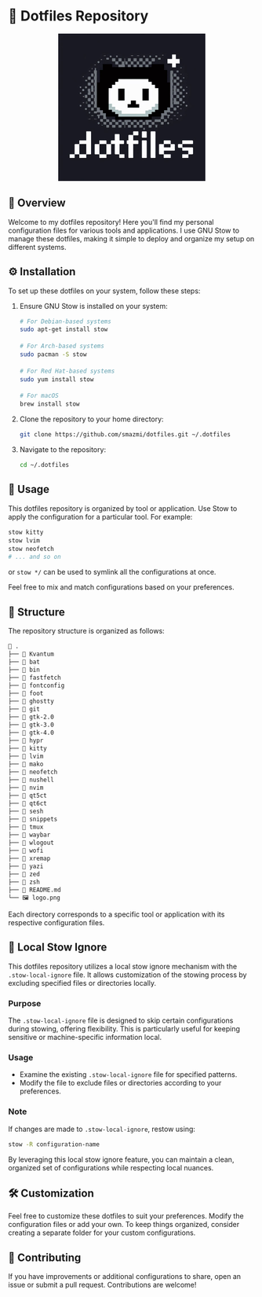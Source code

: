 # 🏡 Dotfiles Repository

<p align="center">
<img src="./logo.png" alt="Cute Logo" width="300">
</p>

## 🌟 Overview

Welcome to my dotfiles repository! Here you'll find my personal configuration files for various tools and applications. I use GNU Stow to manage these dotfiles, making it simple to deploy and organize my setup on different systems.

## ⚙️ Installation

To set up these dotfiles on your system, follow these steps:

1. Ensure GNU Stow is installed on your system:

   ```bash
   # For Debian-based systems
   sudo apt-get install stow

   # For Arch-based systems
   sudo pacman -S stow

   # For Red Hat-based systems
   sudo yum install stow

   # For macOS
   brew install stow
   ```

2. Clone the repository to your home directory:

   ```bash
   git clone https://github.com/smazmi/dotfiles.git ~/.dotfiles
   ```

3. Navigate to the repository:

   ```bash
   cd ~/.dotfiles
   ```

## 🚀 Usage

This dotfiles repository is organized by tool or application. Use Stow to apply the configuration for a particular tool. For example:

```bash
stow kitty
stow lvim
stow neofetch
# ... and so on
```

or `stow */` can be used to symlink all the configurations at once.

Feel free to mix and match configurations based on your preferences.

## 📁 Structure

The repository structure is organized as follows:

```
📂 .
├── 📁 Kvantum
├── 📁 bat
├── 📁 bin
├── 📁 fastfetch
├── 📁 fontconfig
├── 📁 foot
├── 📁 ghostty
├── 📁 git
├── 📁 gtk-2.0
├── 📁 gtk-3.0
├── 📁 gtk-4.0
├── 📁 hypr
├── 📁 kitty
├── 📁 lvim
├── 📁 mako
├── 📁 neofetch
├── 📁 nushell
├── 📁 nvim
├── 📁 qt5ct
├── 📁 qt6ct
├── 📁 sesh
├── 📁 snippets
├── 📁 tmux
├── 📁 waybar
├── 📁 wlogout
├── 📁 wofi
├── 📁 xremap
├── 📁 yazi
├── 📁 zed
├── 📁 zsh
├── 📓 README.md
└── 🖼️ logo.png
```

Each directory corresponds to a specific tool or application with its respective configuration files.

## 🚫 Local Stow Ignore

This dotfiles repository utilizes a local stow ignore mechanism with the `.stow-local-ignore` file. It allows customization of the stowing process by excluding specified files or directories locally.

### Purpose

The `.stow-local-ignore` file is designed to skip certain configurations during stowing, offering flexibility. This is particularly useful for keeping sensitive or machine-specific information local.

### Usage

- Examine the existing `.stow-local-ignore` file for specified patterns.
- Modify the file to exclude files or directories according to your preferences.

### Note

If changes are made to `.stow-local-ignore`, restow using:

```bash
stow -R configuration-name
```

By leveraging this local stow ignore feature, you can maintain a clean, organized set of configurations while respecting local nuances.

## 🛠️ Customization

Feel free to customize these dotfiles to suit your preferences. Modify the configuration files or add your own. To keep things organized, consider creating a separate folder for your custom configurations.

## 🤝 Contributing

If you have improvements or additional configurations to share, open an issue or submit a pull request. Contributions are welcome!
